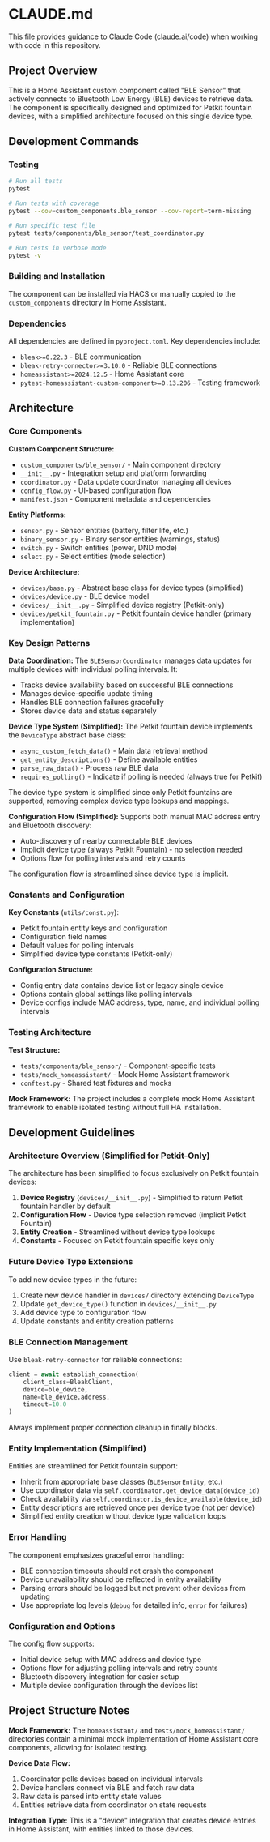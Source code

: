 # CLAUDE.md

This file provides guidance to Claude Code (claude.ai/code) when working with code in this repository.

## Project Overview

This is a Home Assistant custom component called "BLE Sensor" that actively connects to Bluetooth Low Energy (BLE) devices to retrieve data. The component is specifically designed and optimized for Petkit fountain devices, with a simplified architecture focused on this single device type.

## Development Commands

### Testing
```bash
# Run all tests
pytest

# Run tests with coverage
pytest --cov=custom_components.ble_sensor --cov-report=term-missing

# Run specific test file
pytest tests/components/ble_sensor/test_coordinator.py

# Run tests in verbose mode
pytest -v
```

### Building and Installation
The component can be installed via HACS or manually copied to the `custom_components` directory in Home Assistant.

### Dependencies
All dependencies are defined in `pyproject.toml`. Key dependencies include:
- `bleak>=0.22.3` - BLE communication
- `bleak-retry-connector>=3.10.0` - Reliable BLE connections
- `homeassistant>=2024.12.5` - Home Assistant core
- `pytest-homeassistant-custom-component>=0.13.206` - Testing framework

## Architecture

### Core Components

**Custom Component Structure:**
- `custom_components/ble_sensor/` - Main component directory
- `__init__.py` - Integration setup and platform forwarding
- `coordinator.py` - Data update coordinator managing all devices
- `config_flow.py` - UI-based configuration flow
- `manifest.json` - Component metadata and dependencies

**Entity Platforms:**
- `sensor.py` - Sensor entities (battery, filter life, etc.)
- `binary_sensor.py` - Binary sensor entities (warnings, status)
- `switch.py` - Switch entities (power, DND mode)
- `select.py` - Select entities (mode selection)

**Device Architecture:**
- `devices/base.py` - Abstract base class for device types (simplified)
- `devices/device.py` - BLE device model
- `devices/__init__.py` - Simplified device registry (Petkit-only)
- `devices/petkit_fountain.py` - Petkit fountain device handler (primary implementation)

### Key Design Patterns

**Data Coordination:**
The `BLESensorCoordinator` manages data updates for multiple devices with individual polling intervals. It:
- Tracks device availability based on successful BLE connections
- Manages device-specific update timing
- Handles BLE connection failures gracefully
- Stores device data and status separately

**Device Type System (Simplified):**
The Petkit fountain device implements the `DeviceType` abstract base class:
- `async_custom_fetch_data()` - Main data retrieval method
- `get_entity_descriptions()` - Define available entities
- `parse_raw_data()` - Process raw BLE data
- `requires_polling()` - Indicate if polling is needed (always true for Petkit)

The device type system is simplified since only Petkit fountains are supported, removing complex device type lookups and mappings.

**Configuration Flow (Simplified):**
Supports both manual MAC address entry and Bluetooth discovery:
- Auto-discovery of nearby connectable BLE devices
- Implicit device type (always Petkit Fountain) - no selection needed
- Options flow for polling intervals and retry counts

The configuration flow is streamlined since device type is implicit.

### Constants and Configuration

**Key Constants** (`utils/const.py`):
- Petkit fountain entity keys and configuration
- Configuration field names
- Default values for polling intervals
- Simplified device type constants (Petkit-only)

**Configuration Structure:**
- Config entry data contains device list or legacy single device
- Options contain global settings like polling intervals
- Device configs include MAC address, type, name, and individual polling intervals

### Testing Architecture

**Test Structure:**
- `tests/components/ble_sensor/` - Component-specific tests
- `tests/mock_homeassistant/` - Mock Home Assistant framework
- `conftest.py` - Shared test fixtures and mocks

**Mock Framework:**
The project includes a complete mock Home Assistant framework to enable isolated testing without full HA installation.

## Development Guidelines

### Architecture Overview (Simplified for Petkit-Only)

The architecture has been simplified to focus exclusively on Petkit fountain devices:

1. **Device Registry** (`devices/__init__.py`) - Simplified to return Petkit fountain handler by default
2. **Configuration Flow** - Device type selection removed (implicit Petkit Fountain)
3. **Entity Creation** - Streamlined without device type lookups
4. **Constants** - Focused on Petkit fountain specific keys only

### Future Device Type Extensions

To add new device types in the future:
1. Create new device handler in `devices/` directory extending `DeviceType`
2. Update `get_device_type()` function in `devices/__init__.py`
3. Add device type to configuration flow
4. Update constants and entity creation patterns

### BLE Connection Management

Use `bleak-retry-connector` for reliable connections:
```python
client = await establish_connection(
    client_class=BleakClient,
    device=ble_device,
    name=ble_device.address,
    timeout=10.0
)
```

Always implement proper connection cleanup in finally blocks.

### Entity Implementation (Simplified)

Entities are streamlined for Petkit fountain support:
- Inherit from appropriate base classes (`BLESensorEntity`, etc.)
- Use coordinator data via `self.coordinator.get_device_data(device_id)`
- Check availability via `self.coordinator.is_device_available(device_id)`
- Entity descriptions are retrieved once per device type (not per device)
- Simplified entity creation without device type validation loops

### Error Handling

The component emphasizes graceful error handling:
- BLE connection timeouts should not crash the component
- Device unavailability should be reflected in entity availability
- Parsing errors should be logged but not prevent other devices from updating
- Use appropriate log levels (`debug` for detailed info, `error` for failures)

### Configuration and Options

The config flow supports:
- Initial device setup with MAC address and device type
- Options flow for adjusting polling intervals and retry counts
- Bluetooth discovery integration for easier setup
- Multiple device configuration through the devices list

## Project Structure Notes

**Mock Framework:** The `homeassistant/` and `tests/mock_homeassistant/` directories contain a minimal mock implementation of Home Assistant core components, allowing for isolated testing.

**Device Data Flow:** 
1. Coordinator polls devices based on individual intervals
2. Device handlers connect via BLE and fetch raw data
3. Raw data is parsed into entity state values
4. Entities retrieve data from coordinator on state requests

**Integration Type:** This is a "device" integration that creates device entries in Home Assistant, with entities linked to those devices.